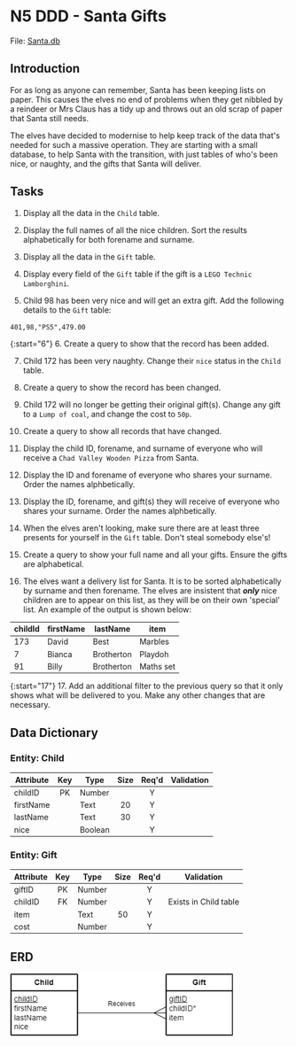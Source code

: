 # N5 DDD - Santa Gifts

File: [Santa.db](assets/Santa.db "Download file")

## Introduction

For as long as anyone can remember, Santa has been keeping lists on paper.  This causes the elves no end of problems when they get nibbled by a reindeer or Mrs Claus has a tidy up and throws out an old scrap of paper that Santa still needs.

The elves have decided to modernise to help keep track of the data that's needed for such a massive operation.  They are starting with a small database, to help Santa with the transition, with just tables of who's been nice, or naughty, and the gifts that Santa will deliver.


## Tasks

1. Display all the data in the `Child` table.

2. Display the full names of all the nice children.  Sort the results alphabetically for both forename and surname.

3. Display all the data in the `Gift` table.

4. Display every field of the `Gift` table if the gift is a `LEGO Technic Lamborghini`.

5. Child 98 has been very nice and will get an extra gift.  Add the following details to the `Gift` table:

```
401,98,"PS5",479.00
```

{:start="6"}
6. Create a query to show that the record has been added.

7. Child 172 has been very naughty.  Change their `nice` status in the `Child` table.

8. Create a query to show the record has been changed.

9. Child 172 will no longer be getting their original gift(s).  Change any gift to a `Lump of coal`, and change the cost to `50p`.

10. Create a query to show all records that have changed.

11. Display the child ID, forename, and surname of everyone who will receive a `Chad Valley Wooden Pizza` from Santa.

12. Display the ID and forename of everyone who shares your surname.  Order the names alphbetically.

13. Display the ID, forename, and gift(s) they will receive of everyone who shares your surname.  Order the names alphbetically.

14. When the elves aren't looking, make sure there are at least three presents for yourself in the `Gift` table.  Don't steal somebody else's!

15. Create a query to show your full name and all your gifts.  Ensure the gifts are alphabetical.

16. The elves want a delivery list for Santa.  It is to be sorted alphabetically by surname and then forename.  The elves are insistent that ___only___ nice children are to appear on this list, as they will be on their own 'special' list.  An example of the output is shown below:

| childId | firstName | lastName   | item |
| ------- | --------  | -------    | ---- |
| 173     | David     | Best       | Marbles |
| 7       | Bianca    | Brotherton | Playdoh |
| 91      | Billy     | Brotherton | Maths set |

{:start="17"}
17. Add an additional filter to the previous query so that it only shows what will be delivered to you.  Make any other changes that are necessary.


## Data Dictionary

### Entity: Child

| Attribute | Key   | Type    | Size  | Req'd | Validation |
| --------- | :---: | ----    | :---: | :---: | ---------- |
| childID   | PK    | Number  |       | Y     | |
| firstName |       | Text    | 20    | Y     | |
| lastName  |       | Text    | 30    | Y     | |
| nice      |       | Boolean |       | Y     | |

### Entity: Gift

| Attribute | Key   | Type   | Size  | Req'd | Validation |
| --------- | :---: | ----   | :---: | :---: | ---------- |
| giftID    | PK    | Number |       | Y     | |
| childID   | FK    | Number |       | Y     | Exists in Child table |
| item      |       | Text   | 50    | Y     | |
| cost      |       | Number |       | Y     | |


## ERD

![ERD 1:M](assets/Diagrams/ERD-ChildGift.png)
